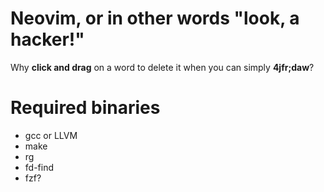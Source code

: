 # Neovim, or in other words "look, a hacker!"

Why __click and drag__ on a word to delete it when you can simply __4jfr;daw__?

# Required binaries

- gcc or LLVM
- make
- rg
- fd-find
- fzf?

